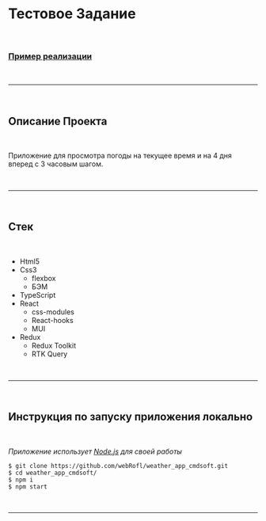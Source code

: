 # Тестовое Задание

<br>

### [Пример реализации][1]

<br/>

---

<br/>

## Описание Проекта

<br />

Приложение для просмотра погоды на текущее время и на 4 дня вперед с 3 часовым шагом.

<br />

---

<br />

## Стек

<br />

- Html5
- Css3
  - flexbox
  - БЭМ
- TypeScript
- React
  - css-modules
  - React-hooks
  - MUI
- Redux
  - Redux Toolkit
  - RTK Query

<br />

---

<br />

## Инструкция по запуску приложения **локально**

<br />

_Приложение использует [Node.js][2] для своей работы_

```
$ git clone https://github.com/webRofl/weather_app_cmdsoft.git
$ cd weather_app_cmdsoft/
$ npm i
$ npm start
```

<br />

---

<br />

[1]: https://webrofl.github.io/weather_app_cmdsoft
[2]: https://nodejs.org/
